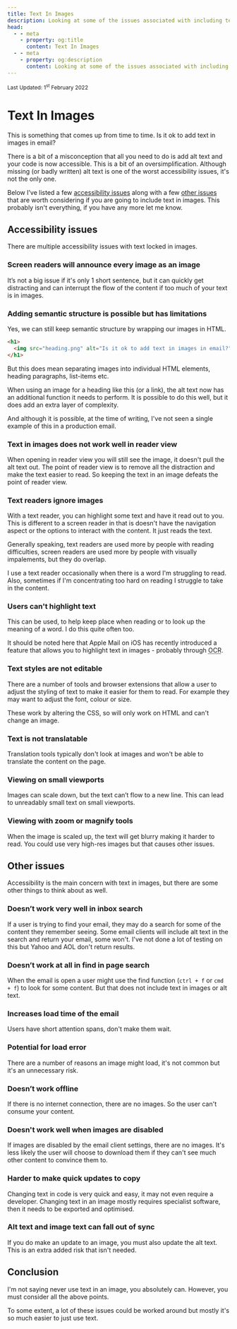 ```yaml
---
title: Text In Images
description: Looking at some of the issues associated with including text in images.
head:
  - - meta
    - property: og:title
      content: Text In Images
  - - meta
    - property: og:description
      content: Looking at some of the issues associated with including text in images.
---
```


<div style="font-size: 12px">Last Updated: <time  datetime="2022-02-01">1<sup>st</sup> February 2022</time></div>

# Text In Images

This is something that comes up from time to time. Is it ok to add text in images in email?

There is a bit of a misconception that all you need to do is add alt text and your code is now accessible. This is a bit of an oversimplification. Although missing (or badly written) alt text is one of the worst accessibility issues, it's not the only one.

Below I’ve listed a few [accessibility issues](#accessibility-issues) along with a few [other issues](#other-issues) that are worth considering if you are going to include text in images. This probably isn't everything, if you have any more let me know.

## Accessibility issues

There are multiple accessibility issues with text locked in images.

### Screen readers will announce every image as an image

It’s not a big issue if it's only 1 short sentence, but it can quickly get distracting and can interrupt the flow of the content if too much of your text is in images.

### Adding semantic structure is possible but has limitations

Yes, we can still keep semantic structure by wrapping our images in HTML.

```html
<h1>
  <img src="heading.png" alt="Is it ok to add text in images in email?">
</h1>
```

But this does mean separating images into individual HTML elements, heading paragraphs, list-items etc.

When using an image for a heading like this (or a link), the alt text now has an additional function it needs to perform. It is possible to do this well, but it does add an extra layer of complexity.

And although it is possible, at the time of writing, I've not seen a single example of this in a production email.

### Text in images does not work well in reader view

When opening in reader view you will still see the image, it doesn't pull the alt text out. The point of reader view is to remove all the distraction and make the text easier to read. So keeping the text in an image defeats the point of reader view.

### Text readers ignore images

With a text reader, you can highlight some text and have it read out to you. This is different to a screen reader in that is doesn't have the navigation aspect or the options to interact with the content. It just reads the text.

Generally speaking, text readers are used more by people with reading difficulties, screen readers are used more by people with visually impalements, but they do overlap.

I use a text reader occasionally when there is a word I'm struggling to read. Also, sometimes if I'm concentrating too hard on reading I struggle to take in the content.

### Users can't highlight text

This can be used, to help keep place when reading or to look up the meaning of a word. I do this quite often too.

It should be noted here that Apple Mail on iOS has recently introduced a feature that allows you to highlight text in images - probably through <abbr title="Optical Character Recognition">OCR</abbr>.

### Text styles are not editable

There are a number of tools and browser extensions that allow a user to adjust the styling of text to make it easier for them to read. For example they may want to adjust the font, colour or size.

These work by altering the CSS, so will only work on HTML and can't change an image.

### Text is not translatable

Translation tools typically don't look at images and won't be able to translate the content on the page.

### Viewing on small viewports

Images can scale down, but the text can’t flow to a new line. This can lead to unreadably small text on small viewports.

### Viewing with zoom or magnify tools

When the image is scaled up, the text will get blurry making it harder to read. You could use very high-res images but that causes other issues.

## Other issues

Accessibility is the main concern with text in images, but there are some other things to think about as well.

### Doesn’t work very well in inbox search

If a user is trying to find your email, they may do a search for some of the content they remember seeing. Some email clients will include alt text in the search and return your email, some won't. I've not done a lot of testing on this but Yahoo and AOL don't return results.

### Doesn’t work at all in find in page search

When the email is open a user might use the find function (`ctrl + f` or `cmd + f`) to look for some content. But that does not include text in images or alt text.

### Increases load time of the email

Users have short attention spans, don't make them wait.

### Potential for load error

There are a number of reasons an image might load, it's not common but it's an unnecessary risk.

### Doesn’t work offline

If there is no internet connection, there are no images. So the user can't consume your content.

### Doesn't work well when images are disabled

If images are disabled by the email client settings, there are no images. It's less likely the user will choose to download them if they can't see much other content to convince them to.

### Harder to make quick updates to copy

Changing text in code is very quick and easy, it may not even require a developer. Changing text in an image mostly requires specialist software, then it needs to be exported and optimised.

### Alt text and image text can fall out of sync

If you do make an update to an image, you must also update the alt text. This is an extra added risk that isn't needed.

## Conclusion

I'm not saying never use text in an image, you absolutely can. However, you must consider all the above points.

To some extent, a lot of these issues could be worked around but mostly it's so much easier to just use text.
